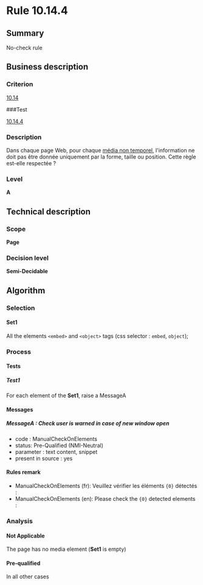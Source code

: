 # Rule 10.14.4

## Summary

No-check rule

## Business description

### Criterion

[10.14](http://references.modernisation.gouv.fr/rgaa/criteres.html#crit-10-14)

###Test

[10.14.4](http://references.modernisation.gouv.fr/rgaa/criteres.html#test-10-14-4)

### Description

Dans chaque page Web, pour chaque <a href="http://references.modernisation.gouv.fr/rgaa/glossaire.html#mdia-non-temporel">m&eacute;dia non temporel</a>, l'information ne doit pas &ecirc;tre donn&eacute;e uniquement par la forme, taille ou position. Cette r&egrave;gle est-elle respect&eacute;e ?

### Level

**A**

## Technical description

### Scope

**Page**

### Decision level

**Semi-Decidable**

## Algorithm

### Selection

#### Set1

All the elements `<embed>` and `<object>` tags (css selector : `embed`, `object`);

### Process

#### Tests 

##### Test1

For each element of the **Set1**, raise a MessageA

#### Messages

##### MessageA : Check user is warned in case of new window open

-   code : ManualCheckOnElements
-   status: Pre-Qualified (NMI-Neutral)
-   parameter : text content, snippet
-   present in source : yes

#### Rules remark

 * ManualCheckOnElements (fr): Veuillez v&eacute;rifier les &eacute;l&eacute;ments <code>{0}</code> d&eacute;tect&eacute;s :
 * ManualCheckOnElements (en): Please check the <code>{0}</code> detected elements :

### Analysis

#### Not Applicable

The page has no media element (**Set1** is empty)

#### Pre-qualified

In all other cases

